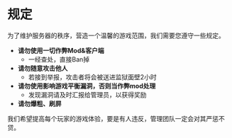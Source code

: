# 规定

为了维护服务器的秩序，营造一个温馨的游戏范围，我们需要您遵守一些规定。

* **请勿使用一切作弊Mod&客户端**
  * 一经查处，直接Ban掉
* **请勿随意攻击他人**
  * 若接到举报，攻击者将会被送进监狱面壁2小时
* **请勿使用影响游戏平衡漏洞，否则当作弊mod处理**
  * 发现漏洞请及时汇报给管理员，以获得奖励
* **请勿爆粗、刷屏**

我们希望提高每个玩家的游戏体验，要是有人违反，管理团队一定会对其严惩不贷。



